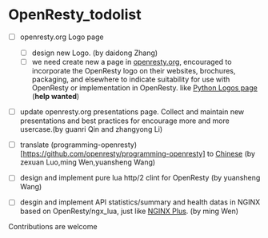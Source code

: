 # OpenResty_todolist
- [ ]  openresty.org Logo page
    + [ ] design new Logo. (by daidong Zhang)
    + [ ] we need create new a page in [openresty.org](https://github.com/openresty/openresty.org), encouraged to incorporate the OpenResty logo on their websites, brochures, packaging, and elsewhere to indicate suitability for use with OpenResty or implementation in OpenResty. like [Python Logos page](https://www.python.org/community/logos/) (**help wanted**)

- [ ] update openresty.org presentations page. Collect and maintain new presentations and best practices for encourage more and more usercase.(by guanri Qin and zhangyong Li)

- [ ] translate (programming-openresty)[https://github.com/openresty/programming-openresty] to [Chinese](https://github.com/iresty/programming-openresty-zh) (by zexuan Luo,ming Wen,yuansheng Wang)


- [ ] design and implement pure lua http/2 clint for OpenResty (by yuansheng Wang)


- [ ] desgin and implement API statistics/summary and health datas in NGINX based on OpenResty/ngx_lua, just like [NGINX Plus](demo.nginx.com). (by ming Wen)

Contributions are welcome

